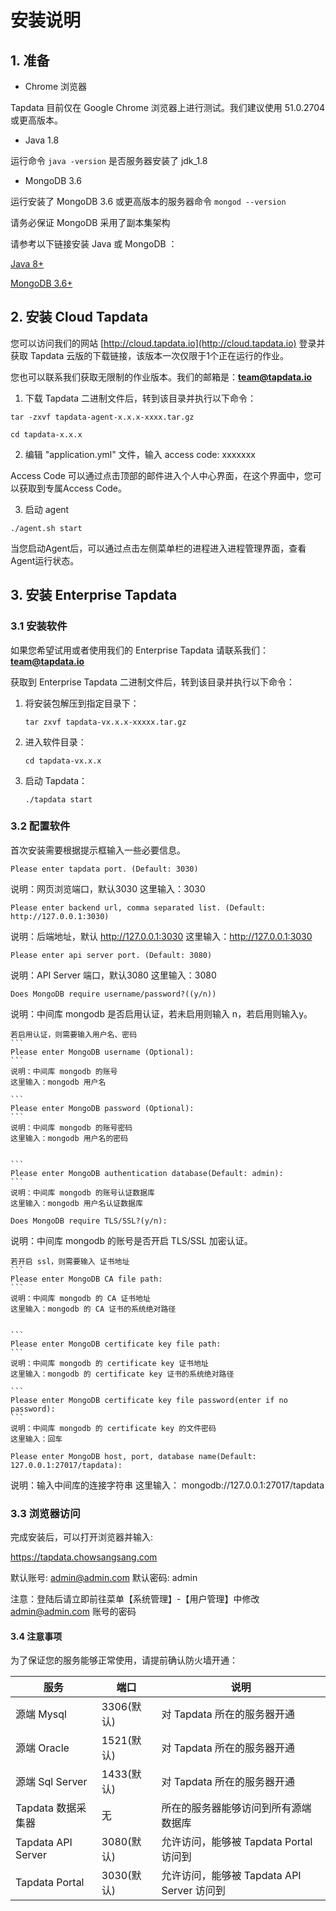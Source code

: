 # 安装说明

## 1. 准备

- Chrome 浏览器

Tapdata 目前仅在 Google Chrome 浏览器上进行测试。我们建议使用 51.0.2704 或更高版本。

- Java 1.8

运行命令 `java -version` 是否服务器安装了 jdk_1.8
    
- MongoDB 3.6

运行安装了 MongoDB 3.6 或更高版本的服务器命令 `mongod --version` 

请务必保证 MongoDB 采用了副本集架构

请参考以下链接安装 Java 或 MongoDB ：

[Java 8+](https://www.oracle.com/technetwork/java/javase/downloads/index.html)

[MongoDB 3.6+](https://www.mongodb.com/download-center)



## 2. 安装 Cloud Tapdata

您可以访问我们的网站 [http://cloud.tapdata.io](http://cloud.tapdata.io) 登录并获取 Tapdata 云版的下载链接，该版本一次仅限于1个正在运行的作业。

您也可以联系我们获取无限制的作业版本。我们的邮箱是：**team@tapdata.io**

1. 下载 Tapdata 二进制文件后，转到该目录并执行以下命令：

```
tar -zxvf tapdata-agent-x.x.x-xxxx.tar.gz

cd tapdata-x.x.x
```

2. 编辑 "application.yml" 文件，输入 access code: xxxxxxx

Access Code 可以通过点击顶部的邮件进入个人中心界面，在这个界面中，您可以获取到专属Access Code。

3. 启动 agent

```
./agent.sh start
```

当您启动Agent后，可以通过点击左侧菜单栏的进程进入进程管理界面，查看Agent运行状态。



## 3. 安装 Enterprise Tapdata

### 3.1 安装软件

如果您希望试用或者使用我们的 Enterprise Tapdata 请联系我们：**team@tapdata.io**

获取到 Enterprise Tapdata 二进制文件后，转到该目录并执行以下命令：

1. 将安装包解压到指定目录下：

    ```
    tar zxvf tapdata-vx.x.x-xxxxx.tar.gz
    ```

2. 进入软件目录：

    ```
    cd tapdata-vx.x.x
    ```

3. 启动 Tapdata：

    ```
    ./tapdata start
    ```

### 3.2 配置软件

首次安装需要根据提示框输入一些必要信息。

```
Please enter tapdata port. (Default: 3030)
```
说明：网页浏览端口，默认3030
这里输入：3030


```
Please enter backend url, comma separated list. (Default: http://127.0.0.1:3030)
```
说明：后端地址，默认 http://127.0.0.1:3030
这里输入：http://127.0.0.1:3030


```
Please enter api server port. (Default: 3080)
```
说明：API Server 端口，默认3080
这里输入：3080


```
Does MongoDB require username/password?((y/n))
```
说明：中间库 mongodb 是否启用认证，若未启用则输入 n，若启用则输入y。


    若启用认证，则需要输入用户名、密码
    ```
    Please enter MongoDB username (Optional): 
    ```
    说明：中间库 mongodb 的账号
    这里输入：mongodb 用户名

    ```
    Please enter MongoDB password (Optional):
    ```
    说明：中间库 mongodb 的账号密码
    这里输入：mongodb 用户名的密码


    ```
    Please enter MongoDB authentication database(Default: admin):
    ```
    说明：中间库 mongodb 的账号认证数据库
    这里输入：mongodb 用户名认证数据库


```
Does MongoDB require TLS/SSL?(y/n):
```
说明：中间库 mongodb 的账号是否开启 TLS/SSL 加密认证。


    若开启 ssl，则需要输入 证书地址
    ```
    Please enter MongoDB CA file path:
    ```
    说明：中间库 mongodb 的 CA 证书地址
    这里输入：mongodb 的 CA 证书的系统绝对路径


    ```
    Please enter MongoDB certificate key file path:
    ```
    说明：中间库 mongodb 的 certificate key 证书地址
    这里输入：mongodb 的 certificate key 证书的系统绝对路径

    ```
    Please enter MongoDB certificate key file password(enter if no password):
    ```
    说明：中间库 mongodb 的 certificate key 的文件密码
    这里输入：回车

```
Please enter MongoDB host, port, database name(Default: 127.0.0.1:27017/tapdata):
```
说明：输入中间库的连接字符串
这里输入： mongodb://127.0.0.1:27017/tapdata

### 3.3 浏览器访问

完成安装后，可以打开浏览器并输入: 

https://tapdata.chowsangsang.com

默认账号: admin@admin.com 
默认密码: admin

注意：登陆后请立即前往菜单【系统管理】-【用户管理】中修改 admin@admin.com 账号的密码

#### 3.4 注意事项

为了保证您的服务能够正常使用，请提前确认防火墙开通：

| 服务 | 端口 | 说明 |
| -------- | -------- | ------ |
| 源端 Mysql | 3306(默认) | 对 Tapdata 所在的服务器开通 |
| 源端 Oracle  | 1521(默认) | 对 Tapdata 所在的服务器开通 |
| 源端 Sql Server | 1433(默认) | 对 Tapdata 所在的服务器开通 |
| Tapdata 数据采集器 | 无 | 所在的服务器能够访问到所有源端数据库 |
| Tapdata API Server | 3080(默认) | 允许访问，能够被 Tapdata Portal 访问到 |
| Tapdata Portal | 3030(默认) | 允许访问，能够被 Tapdata API Server 访问到 |
